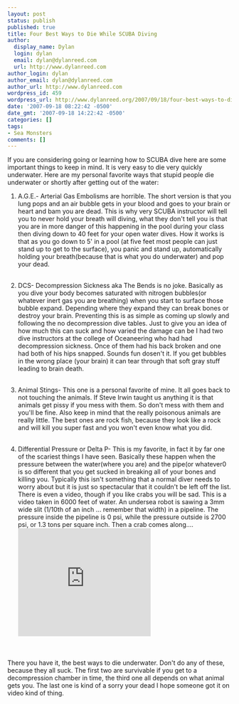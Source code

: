 ```yaml
---
layout: post
status: publish
published: true
title: Four Best Ways to Die While SCUBA Diving
author:
  display_name: Dylan
  login: dylan
  email: dylan@dylanreed.com
  url: http://www.dylanreed.com
author_login: dylan
author_email: dylan@dylanreed.com
author_url: http://www.dylanreed.com
wordpress_id: 459
wordpress_url: http://www.dylanreed.org/2007/09/18/four-best-ways-to-die-while-scuba-diving/
date: '2007-09-18 08:22:42 -0500'
date_gmt: '2007-09-18 14:22:42 -0500'
categories: []
tags:
- Sea Monsters
comments: []
---
```

<p>If you are considering going or learning how to SCUBA dive here are some important things to keep in mind. It is very easy to die very quickly underwater. Here are my personal favorite ways that stupid people die underwater or shortly after getting out of the water:</p>
<ol>
<li>A.G.E.- Arterial Gas Embolisms are horrible. The short version is that you lung pops and an air bubble gets in your blood and goes to your brain or heart and bam you are dead. This is why  very SCUBA instructor will tell you to never hold your breath will diving, what they don't tell you is that you are in more danger of this happening in the pool during your class then diving down to 40 feet for your open water dives. How it works is that as you go down to 5' in a pool (at five feet most people can just stand up to get to the surface), you panic and stand up, automatically holding your breath(because that is what you do underwater) and pop your dead.</li><br />
<!--adsense#refer2--></p>
<li>DCS- Decompression Sickness aka The Bends is no joke. Basically as you dive your body becomes saturated with nitrogen bubbles(or whatever inert gas you are breathing) when you start to surface those bubble expand. Depending where they expand they can break bones or destroy your brain. Preventing this is as simple as coming up slowly and following the no decompression dive tables. Just to give you an idea of how much this can suck and how varied the damage can be I had two dive instructors at the college of Oceaneering who had had decompression sickness. Once of them had his back broken and one had both of his hips snapped. Sounds fun dosen't it. If you get bubbles in the wrong place (your brain) it can tear through that soft gray stuff leading to brain death.</li><br />
<!--adsense#text--></p>
<li>Animal Stings- This one is a personal favorite of mine. It all goes back to not touching the animals. If Steve Irwin taught us anything it is that animals get pissy if you mess with them. So don't mess with them and you'll be fine. Also keep in mind that the really poisonous animals are really little. The best ones are rock fish, because they look like a rock and will kill you super fast and you won't even know what you did.</li><br />
<!--adsense--></p>
<li>Differential Pressure or Delta P- This is my  favorite, in fact it by far one of the scariest things I have seen. Basically these happen when the pressure between the water(where you are) and the pipe(or whatever0 is so different that you get sucked in breaking all of your bones and killing you. Typically this isn't something that a normal diver needs to worry about but it is just so spectacular that it couldn't be left off the list. There is even a video, though if you like crabs you will be sad. This is a video taken in 6000 feet of water. An undersea robot is sawing a 3mm wide slit (1/10th of an inch ... remember that width) in a pipeline. The pressure inside the pipeline is 0 psi, while the pressure outside is 2700 psi, or 1.3 tons per square inch. Then a crab comes along....<embed src="http://www.youtube.com/v/Wv14vZx6jvU" style="width: 298px; height: 243px" type="application/x-shockwave-flash" wmode="transparent" height="243" width="298"></embed></li><br />
</ol><br />
There you have it, the best ways to die underwater. Don't do any of these, because they all suck. The first two are survivable if you get to a decompression chamber in time, the third one all depends on what animal gets you. The last one is kind of a sorry your dead I hope someone got it on video kind of thing.</p>
